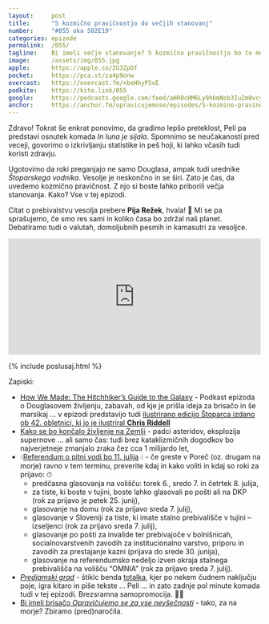 ```yaml
---
layout: 	post
title:  	"S kozmično pravičnostjo do večjih stanovanj"
number: 	"#055 aka S02E19"
categories:	epizode
permalink:	/055/
tagline: 	Bi imeli večje stanovanje? S kozmično pravičnostjo bo to mogoče že v bližnji prihodnosti. Bicoin bo padel na 24K dolarjev. Citat o prebivalstvu prebere Pija Režek. 
image:		/assets/img/055.jpg
apple:		https://apple.co/2U3ZpDf
pocket:		https://pca.st/za4p9onw
overcast:	https://overcast.fm/+beHhyP5vE
podkite:	https://kite.link/055
google:		https://podcasts.google.com/feed/aHR0cHM6Ly9hbmNob3IuZm0vcy8yMmI1YTUwMC9wb2RjYXN0L3Jzcw==/episode/YmVhYWNmN2MtZDZkYS00ZDQ0LWJhYmEtZTZkZTM0Y2QyOThm
anchor:		https://anchor.fm/opravicujemose/episodes/S-kozmino-pravinostjo-do-vejih-stanovanj-e12n10t
---
```


Zdravo! Tokrat še enkrat ponovimo, da gradimo lepšo preteklost, Peli pa predstavi osnutek komada _In luna je sijala_. Spomnimo se neučakanosti pred veceji, govorimo o izkrivljanju statistike in peš hoji, ki lahko včasih tudi koristi zdravju. 

Ugotovimo da roki preganjajo ne samo Douglasa, ampak tudi urednike _Štoparskega vodnika_. Vesolje je neskončno in se širi. Zato je čas, da uvedemo kozmično pravičnost. Z njo si boste lahko priborili večja stanovanja. Kako? Vse v tej epizodi.

Citat o prebivalstvu vesolja prebere **Pija Režek**, hvala! 🙏 Mi se pa sprašujemo, če smo res sami in koliko časa bo zdržal naš planet. Debatiramo tudi o valutah, domoljubnih pesmih in kamasutri za vesoljce. 

<iframe src="https://open.spotify.com/embed/episode/1y3XcWVw5YT9jccBANPwX3" width="100%" height="232" frameBorder="0" allowtransparency="true" allow="encrypted-media"></iframe>

{% include poslusaj.html %}

Zapiski:
- [How We Made: The Hitchhiker’s Guide to the Galaxy](https://overcast.fm/+OPi8sxNfw) - Podkast epizoda o Douglasovem življenju, zabavah, od kje je prišla ideja za brisačo in še marsikaj ... v epizodi predstavijo tudi [ilustrirano edicijo Štoparca izdano ob 42. obletnici, ki jo je ilustriral **Chris Riddell**](https://amzn.to/3xio5Gn) 
- [Kako se bo končalo življenje na Zemlji](https://astronomy.com/news/2021/05/how-will-life-on-earth-end) - padci asteridov, eksplozija supernove ... ali samo čas: tudi brez kataklizmičnih dogodkov bo najverjetneje zmanjalo zraka čez cca 1 milijardo let, 
- 💧[Referendum o pitni vodi bo 11. julija](https://zapitnovodo.si/) 💧 - če greste v Poreč (oz. drugam na morje) ravno v tem terminu, preverite kdaj in kako voliti in kdaj so roki za prijavo: ⏱ 
	- predčasna glasovanja na volišču: torek 6., sredo 7. in četrtek 8. julija,
	- za tiste, ki boste v tujini, boste lahko glasovali po pošti ali na DKP (rok za prijavo je petek 25. junij),
	- glasovanje na domu (rok za prijavo sreda 7. julij),
	- glasovanje v Sloveniji za tiste, ki imate stalno prebivališče v tujini – izseljenci (rok za prijavo sreda 7.  julij),
	- glasovanje po pošti za invalide ter prebivajoče v bolnišnicah, socialnovarstvenih zavodih za institucionalno varstvo, priporu in zavodih za prestajanje kazni (prijava do srede 30. junija),
	- glasovanje na referendumsko nedeljo izven okraja stalnega prebivališča na volišču “OMNIA” (rok za prijavo sreda 7. julij).
- [_Predjamski grad_](https://www.youtube.com/watch?v=5v5WlE5Xvj8) - štiklc benda [totalka](https://www.totalka.band), kjer po nekem čudnem naključju poje, igra kitaro in piše tekste ... Peli ... in zato zadnje pol minute komada tudi v tej epizodi. Brezsramna samopromocija. 🤷‍♀️
- [Bi imeli brisačo _Opravičujemo se za vse nevšečnosti_](https://forms.gle/aLrzrWXRnGEkLqP27) - tako, za na morje? Zbiramo (pred)naročila.
